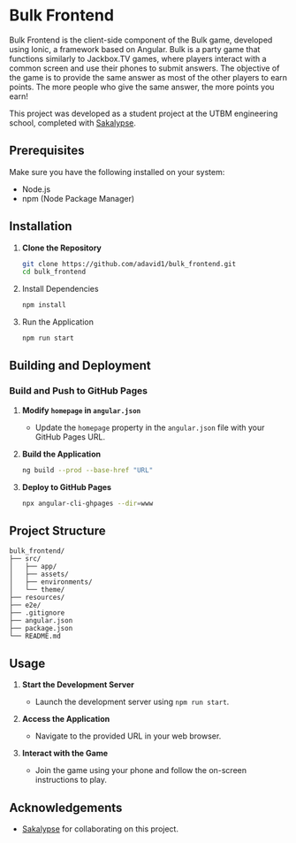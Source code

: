 # Bulk Frontend

Bulk Frontend is the client-side component of the Bulk game, developed using Ionic, a framework based on Angular. Bulk is a party game that functions similarly to Jackbox.TV games, where players interact with a common screen and use their phones to submit answers. The objective of the game is to provide the same answer as most of the other players to earn points. The more people who give the same answer, the more points you earn!

This project was developed as a student project at the UTBM engineering school, completed with [Sakalypse](https://github.com/sakalypse).

## Prerequisites

Make sure you have the following installed on your system:

- Node.js
- npm (Node Package Manager)

## Installation

1. **Clone the Repository**
   ```bash
   git clone https://github.com/adavid1/bulk_frontend.git
   cd bulk_frontend
   ```
2. Install Dependencies
   ```bash
   npm install
   ```
3. Run the Application
   ```bash
   npm run start
   ```
   
## Building and Deployment

### Build and Push to GitHub Pages

1. **Modify `homepage` in `angular.json`**
   - Update the `homepage` property in the `angular.json` file with your GitHub Pages URL.

2. **Build the Application**
   ```bash
   ng build --prod --base-href "URL"
   ```

3. **Deploy to GitHub Pages**
   ```bash
   npx angular-cli-ghpages --dir=www
   ```

## Project Structure

```
bulk_frontend/
├── src/
│   ├── app/
│   ├── assets/
│   ├── environments/
│   └── theme/
├── resources/
├── e2e/
├── .gitignore
├── angular.json
├── package.json
└── README.md
```

## Usage

1. **Start the Development Server**
   - Launch the development server using `npm run start`.

2. **Access the Application**
   - Navigate to the provided URL in your web browser.

3. **Interact with the Game**
   - Join the game using your phone and follow the on-screen instructions to play.

## Acknowledgements

- [Sakalypse](https://github.com/sakalypse) for collaborating on this project.
